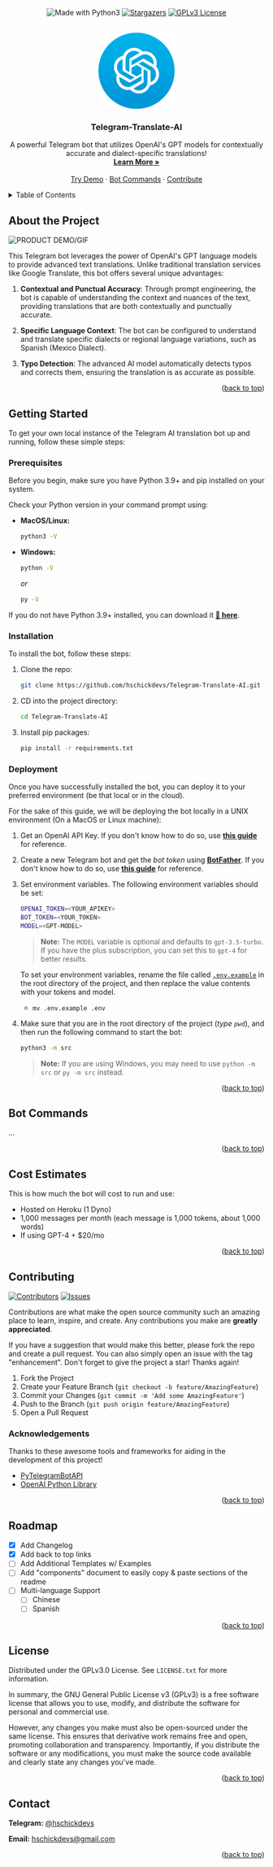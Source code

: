 <a name="readme-top"></a>


<!-- PROJECT SHIELDS -->
<!--
*** I'm using markdown "reference style" links for readability.
*** Reference links are enclosed in brackets [ ] instead of parentheses ( ).
*** See the bottom of this document for the declaration of the reference variables
*** for contributors-url, forks-url, etc. This is an optional, concise syntax you may use.
*** https://www.markdownguide.org/basic-syntax/#reference-style-links
-->

<p align="center">
  <img src="https://img.shields.io/badge/Made%20with-Python3-yellow?style=for-the-badge" alt="Made with Python3" />
  <a href="https://github.com/hschickdevs/Telegram-Translate-AI/stargazers"><img src="https://img.shields.io/github/stars/hschickdevs/Telegram-Translate-AI.svg?style=for-the-badge&color=219ED9" alt="Stargazers" /></a>
  <a href="https://github.com/hschickdevs/Telegram-Translate-AI/blob/main/LICENSE"><img src="https://img.shields.io/github/license/hschickdevs/Telegram-Translate-AI.svg?style=for-the-badge&color=green" alt="GPLv3 License" /></a>
</p>

<!-- 
![Madewith][madewith-shield]
[![Stargazers][stars-shield]][stars-url]
[![GPLv3 License][license-shield]][license-url] -->
<!-- [![Issues][issues-shield]][issues-url]
[![Contributors][contributors-shield]][contributors-url] -->
<!-- [![Version][version-shield]][version-url] -->

<!-- PROJECT LOGO -->
<br />
<div align="center">
  <a href="https://github.com/othneildrew/Best-README-Template">
    <img src="docs/img/logo-oai.png" alt="Logo" width="150" height="150">
  </a>

  <h3 align="center">Telegram-Translate-AI</h3>

  <p align="center">
    A powerful Telegram bot that utilizes OpenAI's GPT models for contextually accurate and dialect-specific translations!
    <br />
    <a href="#about-the-project"><strong>Learn More »</strong></a>
    <br />
    <br />
    <a href="https://github.com/othneildrew/Best-README-Template">Try Demo</a>
    ·
    <a href="#bot-commands">Bot Commands</a>
    ·
    <a href="https://github.com/hschickdevs/Telegram-Translate-AI/issues">Contribute</a>
  </p>
</div>



<!-- TABLE OF CONTENTS -->
<details>
  <summary>Table of Contents</summary>
  <ol>
    <li>
      <a href="#about-the-project">About The Project</a>
    </li>
    <li>
      <a href="#getting-started">Getting Started</a>
      <ul>
        <li><a href="#prerequisites">Prerequisites</a></li>
        <li><a href="#installation">Installation</a></li>
        <li><a href="#deployment">Deployment</a></li>
      </ul>
    </li>
    <li><a href="#bot-commands">Bot Commands</a></li>
    <li><a href="#roadmap">Roadmap</a></li>
    <li><a href="#contributing">Contributing</a></li>
    <li><a href="#license">License</a></li>
    <li><a href="#contact">Contact</a></li>
  </ol>
</details>



<!-- ABOUT THE PROJECT -->
## About the Project

![PRODUCT DEMO/GIF](docs/img/demo.gif)

This Telegram bot leverages the power of OpenAI's GPT language models to provide advanced text translations. Unlike traditional translation services like Google Translate, this bot offers several unique advantages:

1. **Contextual and Punctual Accuracy**: Through prompt engineering, the bot is capable of understanding the context and nuances of the text, providing translations that are both contextually and punctually accurate.

2. **Specific Language Context**: The bot can be configured to understand and translate specific dialects or regional language variations, such as Spanish (Mexico Dialect).

3. **Typo Detection**: The advanced AI model automatically detects typos and corrects them, ensuring the translation is as accurate as possible.

<!-- Head to [Installation & Deployment]() to get started. -->


<p align="right">(<a href="#readme-top">back to top</a>)</p>


<!-- GETTING STARTED -->
## Getting Started

To get your own local instance of the Telegram AI translation bot up and running, follow these simple steps:

### Prerequisites

Before you begin, make sure you have Python 3.9+ and pip installed on your system.

Check your Python version in your command prompt using:

* **MacOS/Linux:**
  ```sh
  python3 -V
  ```

* **Windows:**
  ```sh
  python -V
  ```
  _or_
  ```sh
  py -V
  ```

If you do not have Python 3.9+ installed, you can download it [**🔗 here**](https://www.python.org/downloads/).

### Installation

To install the bot, follow these steps:

1. Clone the repo:

   ```sh
   git clone https://github.com/hschickdevs/Telegram-Translate-AI.git
   ```

3. CD into the project directory:

   ```sh
   cd Telegram-Translate-AI
   ```
   
4. Install pip packages:
   
   ```sh
   pip install -r requirements.txt
   ```

### Deployment

Once you have successfully installed the bot, you can deploy it to your preferred environment (be that local or in the cloud).

For the sake of this guide, we will be deploying the bot locally in a UNIX environment (On a MacOS or Linux machine):

1. Get an OpenAI API Key. If you don't know how to do so, use [**this guide**](https://www.maisieai.com/help/how-to-get-an-openai-api-key-for-chatgpt) for reference.

2. Create a new Telegram bot and get the _bot token_ using [**BotFather**](https://t.me/botfather). If you don't know how to do so, use [**this guide**](https://www.siteguarding.com/en/how-to-get-telegram-bot-api-token) for reference.

3. Set environment variables. The following environment variables should be set:

   ```sh
   OPENAI_TOKEN=<YOUR_APIKEY>
   BOT_TOKEN=<YOUR_TOKEN>
   MODEL=<GPT-MODEL>
   ```

   > **Note:** The `MODEL` variable is optional and defaults to `gpt-3.5-turbo`. If you have the plus subscription, you can set this to `gpt-4` for better results.

   To set your environment variables, rename the file called [`.env.example`](/.env.example) in the root directory of the project, and then replace the value contents with your tokens and model.

    * `mv .env.example .env`

 4. Make sure that you are in the root directory of the project (_type `pwd`_), and then run the following command to start the bot:

    ```sh
    python3 -m src
    ```

    > **Note:** If you are using Windows, you may need to use `python -m src` or `py -m src` instead.

<p align="right">(<a href="#readme-top">back to top</a>)</p>



<!-- USAGE EXAMPLES -->
## Bot Commands

...


<p align="right">(<a href="#readme-top">back to top</a>)</p>


<!-- COST ESTIMATES -->
## Cost Estimates

This is how much the bot will cost to run and use:
- Hosted on Heroku (1 Dyno)
- 1,000 messages per month (each message is 1,000 tokens, about 1,000 words)
- If using GPT-4 + $20/mo

<p align="right">(<a href="#readme-top">back to top</a>)</p>


<!-- CONTRIBUTING -->
## Contributing

[![Contributors][contributors-shield]][contributors-url]
[![Issues][issues-shield]][issues-url]

Contributions are what make the open source community such an amazing place to learn, inspire, and create. Any contributions you make are **greatly appreciated**.

If you have a suggestion that would make this better, please fork the repo and create a pull request. You can also simply open an issue with the tag "enhancement".
Don't forget to give the project a star! Thanks again!

1. Fork the Project
2. Create your Feature Branch (`git checkout -b feature/AmazingFeature`)
3. Commit your Changes (`git commit -m 'Add some AmazingFeature'`)
4. Push to the Branch (`git push origin feature/AmazingFeature`)
5. Open a Pull Request

### Acknowledgements

Thanks to these awesome tools and frameworks for aiding in the development of this project!

* [PyTelegramBotAPI](https://pypi.org/project/pyTelegramBotAPI/)
* [OpenAI Python Library](https://pypi.org/project/openai/)

<p align="right">(<a href="#readme-top">back to top</a>)</p>


<!-- ROADMAP -->
## Roadmap

- [x] Add Changelog
- [x] Add back to top links
- [ ] Add Additional Templates w/ Examples
- [ ] Add "components" document to easily copy & paste sections of the readme
- [ ] Multi-language Support
    - [ ] Chinese
    - [ ] Spanish

<p align="right">(<a href="#readme-top">back to top</a>)</p>


<!-- LICENSE -->
## License

Distributed under the GPLv3.0 License. See `LICENSE.txt` for more information.

In summary, the GNU General Public License v3 (GPLv3) is a free software license that allows you to use, modify, and distribute the software for personal and commercial use. 

However, any changes you make must also be open-sourced under the same license. This ensures that derivative work remains free and open, promoting collaboration and transparency. Importantly, if you distribute the software or any modifications, you must make the source code available and clearly state any changes you've made.

<p align="right">(<a href="#readme-top">back to top</a>)</p>



<!-- CONTACT -->
## Contact

**Telegram:** [@hschickdevs](https://t.me/hschickdevs)

**Email:** [hschickdevs@gmail.com](mailto:hschickdevs@gmail.com)

<p align="right">(<a href="#readme-top">back to top</a>)</p>


<!-- MARKDOWN LINKS & IMAGES -->
<!-- https://www.markdownguide.org/basic-syntax/#reference-style-links -->
[contributors-shield]: https://img.shields.io/github/contributors/hschickdevs/Telegram-Translate-AI.svg?style=for-the-badge&color=blue
[contributors-url]: https://github.com/hschickdevs/Telegram-Translate-AI/blob/main/bot/__init__.py

[version-shield]: https://img.shields.io/badge/Version-v1.0.0-brightgreen?style=for-the-badge

[version-url]: https://github.com/hschickdevs/Telegram-Translate-AI/graphs/contributors

[forks-shield]: https://img.shields.io/github/forks/othneildrew/Best-README-Template.svg?style=for-the-badge
[forks-url]: https://github.com/othneildrew/Best-README-Template/network/members

[stars-shield]: https://img.shields.io/github/stars/hschickdevs/Telegram-Translate-AI.svg?style=for-the-badge&color=219ED9
[stars-url]: https://github.com/hschickdevs/Telegram-Translate-AI/stargazers

[madewith-shield]: https://img.shields.io/badge/Made%20with-Python3-yellow?style=for-the-badge

[issues-shield]: https://img.shields.io/github/issues/hschickdevs/Telegram-Translate-AI?style=for-the-badge&color=red
[issues-url]: https://github.com/hschickdevs/Telegram-Translate-AI/issues

[license-shield]: https://img.shields.io/github/license/hschickdevs/Telegram-Translate-AI.svg?style=for-the-badge&color=green
[license-url]: https://github.com/hschickdevs/Telegram-Translate-AI/blob/main/LICENSE

[product-screenshot]: images/screenshot.png
